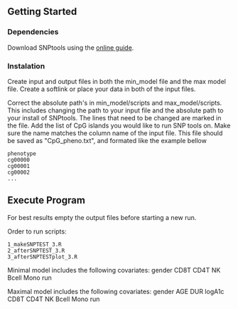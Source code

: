 ## Getting Started

### Dependencies
Download SNPtools using the [online guide](https://www.well.ox.ac.uk/~gav/snptest/#download).

### Instalation
Create input and output files in both the min_model file and the max model file. Create a softlink or place your data in both of the input files.

Correct the absolute path's in min_model/scripts and max_model/scripts. This includes changing the path to your input file and the absolute path to your install of SNPtools. The lines that need to be changed are marked in the file. Add the list of CpG islands you would like to run SNP tools on. Make sure the name matches the column name of the input file. This file should be saved as "CpG_pheno.txt", and formated like the example bellow
````
phenotype
cg00000
cg00001
cg00002
...
````

## Execute Program
For best results empty the output files before starting a new run.

Order to run scripts:
````
1_makeSNPTEST_3.R
2_afterSNPTEST_3.R
3_afterSNPTESTplot_3.R
````

Minimal model includes the following covariates: gender CD8T CD4T NK Bcell Mono run

Maximal model includes the following covariates: gender AGE DUR logA1c CD8T CD4T NK Bcell Mono run

